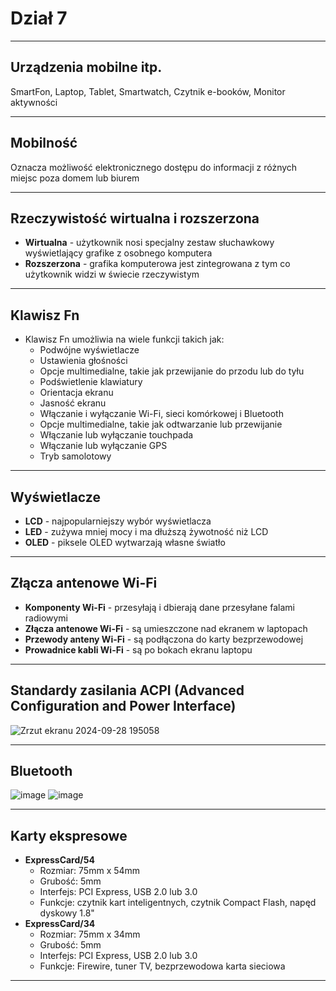 # Dział 7
___
## Urządzenia mobilne itp.
SmartFon, Laptop, Tablet, Smartwatch, Czytnik e-booków, Monitor aktywności
___
## Mobilność
Oznacza możliwość elektronicznego dostępu do informacji z różnych miejsc poza domem lub biurem
___
## Rzeczywistość wirtualna i rozszerzona
- **Wirtualna** - użytkownik nosi specjalny zestaw słuchawkowy wyświetlający grafike z osobnego komputera
- **Rozszerzona** - grafika komputerowa jest zintegrowana z tym co użytkownik widzi w świecie rzeczywistym
___
## Klawisz Fn
- Klawisz Fn umożliwia na wiele funkcji takich jak:
  - Podwójne wyświetlacze
  - Ustawienia głośności
  - Opcje multimedialne, takie jak przewijanie do przodu lub do tyłu
  - Podświetlenie klawiatury
  - Orientacja ekranu
  - Jasność ekranu
  - Włączanie i wyłączanie Wi-Fi, sieci komórkowej i Bluetooth
  - Opcje multimedialne, takie jak odtwarzanie lub przewijanie
  - Włączanie lub wyłączanie touchpada
  - Włączanie lub wyłączanie GPS
  - Tryb samolotowy
___
## Wyświetlacze
- **LCD** - najpopularniejszy wybór wyświetlacza
- **LED** - zużywa mniej mocy i ma dłuższą żywotność niż LCD
- **OLED** - piksele OLED wytwarzają własne światło
___
## Złącza antenowe Wi-Fi
- **Komponenty Wi-Fi** - przesyłają i dbierają dane przesyłane falami radiowymi
- **Złącza antenowe Wi-Fi** - są umieszczone nad ekranem w laptopach
- **Przewody anteny Wi-Fi** - są podłączona do karty bezprzewodowej
- **Prowadnice kabli Wi-Fi** - są po bokach ekranu laptopu
___
## Standardy zasilania ACPI (Advanced Configuration and Power Interface)
![Zrzut ekranu 2024-09-28 195058](https://github.com/user-attachments/assets/527d27d7-2fb1-4cd9-86c0-b8a2ddfecb09)
___
## Bluetooth
![image](https://github.com/user-attachments/assets/1f7166d8-9d7f-43e4-96c3-fb0f4b5b19e8)
![image](https://github.com/user-attachments/assets/bfa63679-e23a-4600-b3e1-4823e4f3e3af)
___
## Karty ekspresowe
- **ExpressCard/54**
  - Rozmiar: 75mm x 54mm
  - Grubość: 5mm
  - Interfejs: PCI Express, USB 2.0 lub 3.0
  - Funkcje: czytnik kart inteligentnych, czytnik Compact Flash, napęd dyskowy 1.8"
- **ExpressCard/34**
  - Rozmiar: 75mm x 34mm
  - Grubość: 5mm
  - Interfejs: PCI Express, USB 2.0 lub 3.0
  - Funkcje: Firewire, tuner TV, bezprzewodowa karta sieciowa
___
